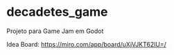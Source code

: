 # decadetes_game
Projeto para Game Jam em Godot

Idea Board: https://miro.com/app/board/uXjVJKT62lU=/
